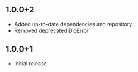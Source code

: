 ## 1.0.0+2

* Added up-to-date dependencies and repository
* Removed deprecated DioError

## 1.0.0+1

* Initial release